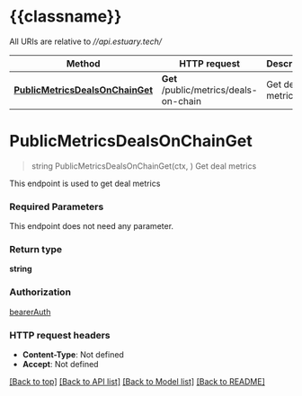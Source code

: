 # {{classname}}

All URIs are relative to *//api.estuary.tech/*

Method | HTTP request | Description
------------- | ------------- | -------------
[**PublicMetricsDealsOnChainGet**](MetricsApi.md#PublicMetricsDealsOnChainGet) | **Get** /public/metrics/deals-on-chain | Get deal metrics

# **PublicMetricsDealsOnChainGet**
> string PublicMetricsDealsOnChainGet(ctx, )
Get deal metrics

This endpoint is used to get deal metrics

### Required Parameters
This endpoint does not need any parameter.

### Return type

**string**

### Authorization

[bearerAuth](../README.md#bearerAuth)

### HTTP request headers

 - **Content-Type**: Not defined
 - **Accept**: Not defined

[[Back to top]](#) [[Back to API list]](../README.md#documentation-for-api-endpoints) [[Back to Model list]](../README.md#documentation-for-models) [[Back to README]](../README.md)

